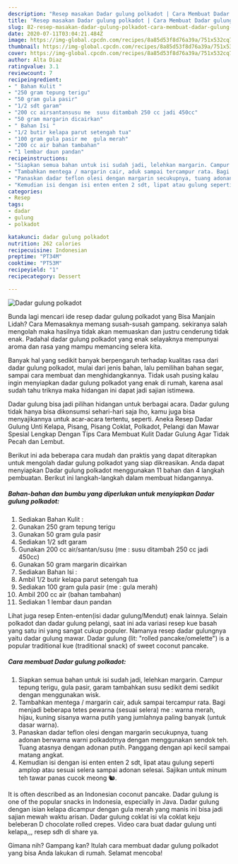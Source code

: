 ```yaml
---
description: "Resep masakan Dadar gulung polkadot | Cara Membuat Dadar gulung polkadot Yang Enak Banget"
title: "Resep masakan Dadar gulung polkadot | Cara Membuat Dadar gulung polkadot Yang Enak Banget"
slug: 82-resep-masakan-dadar-gulung-polkadot-cara-membuat-dadar-gulung-polkadot-yang-enak-banget
date: 2020-07-11T03:04:21.484Z
image: https://img-global.cpcdn.com/recipes/8a85d53f8d76a39a/751x532cq70/dadar-gulung-polkadot-foto-resep-utama.jpg
thumbnail: https://img-global.cpcdn.com/recipes/8a85d53f8d76a39a/751x532cq70/dadar-gulung-polkadot-foto-resep-utama.jpg
cover: https://img-global.cpcdn.com/recipes/8a85d53f8d76a39a/751x532cq70/dadar-gulung-polkadot-foto-resep-utama.jpg
author: Alta Diaz
ratingvalue: 3.1
reviewcount: 7
recipeingredient:
- " Bahan Kulit "
- "250 gram tepung terigu"
- "50 gram gula pasir"
- "1/2 sdt garam"
- "200 cc airsantansusu me  susu ditambah 250 cc jadi 450cc"
- "50 gram margarin dicairkan"
- " Bahan Isi "
- "1/2 butir kelapa parut setengah tua"
- "100 gram gula pasir me  gula merah"
- "200 cc air bahan tambahan"
- "1 lembar daun pandan"
recipeinstructions:
- "Siapkan semua bahan untuk isi sudah jadi, lelehkan margarin. Campur tepung terigu, gula pasir, garam tambahkan susu sedikit demi sedikit dengan menggunakan wisk."
- "Tambahkan mentega / margarin cair, aduk sampai tercampur rata. Bagi menjadi beberapa tetes pewarna (sesuai selera) me : warna merah, hijau, kuning sisanya warna putih yang jumlahnya paling banyak (untuk dasar warna)."
- "Panaskan dadar teflon olesi dengan margarin secukupnya, tuang adonan berwarna warni polkadotnya dengan menggunakan sendok teh. Tuang atasnya dengan adonan putih. Panggang dengan api kecil sampai matang angkat."
- "Kemudian isi dengan isi enten enten 2 sdt, lipat atau gulung seperti amplop atau sesuai selera sampai adonan selesai. Sajikan untuk minum teh tawar panas cucok meong 🐿️."
categories:
- Resep
tags:
- dadar
- gulung
- polkadot

katakunci: dadar gulung polkadot 
nutrition: 262 calories
recipecuisine: Indonesian
preptime: "PT34M"
cooktime: "PT53M"
recipeyield: "1"
recipecategory: Dessert

---
```



![Dadar gulung polkadot](https://img-global.cpcdn.com/recipes/8a85d53f8d76a39a/751x532cq70/dadar-gulung-polkadot-foto-resep-utama.jpg)

Bunda lagi mencari ide resep dadar gulung polkadot yang Bisa Manjain Lidah? Cara Memasaknya memang susah-susah gampang. sekiranya salah mengolah maka hasilnya tidak akan memuaskan dan justru cenderung tidak enak. Padahal dadar gulung polkadot yang enak selayaknya mempunyai aroma dan rasa yang mampu memancing selera kita.

Banyak hal yang sedikit banyak berpengaruh terhadap kualitas rasa dari dadar gulung polkadot, mulai dari jenis bahan, lalu pemilihan bahan segar, sampai cara membuat dan menghidangkannya. Tidak usah pusing kalau ingin menyiapkan dadar gulung polkadot yang enak di rumah, karena asal sudah tahu triknya maka hidangan ini dapat jadi sajian istimewa.

Dadar gulung bisa jadi pilihan hidangan untuk berbagai acara. Dadar gulung tidak hanya bisa dikonsumsi sehari-hari saja lho, kamu juga bisa menyajikannya untuk acar-acara tertentu, seperti. Aneka Resep Dadar Gulung Unti Kelapa, Pisang, Pisang Coklat, Polkadot, Pelangi dan Mawar Spesial Lengkap Dengan Tips Cara Membuat Kulit Dadar Gulung Agar Tidak Pecah dan Lembut.


Berikut ini ada beberapa cara mudah dan praktis yang dapat diterapkan untuk mengolah dadar gulung polkadot yang siap dikreasikan. Anda dapat menyiapkan Dadar gulung polkadot menggunakan 11 bahan dan 4 langkah pembuatan. Berikut ini langkah-langkah dalam membuat hidangannya.

<!--inarticleads1-->

##### Bahan-bahan dan bumbu yang diperlukan untuk menyiapkan Dadar gulung polkadot:

1. Sediakan  Bahan Kulit :
1. Gunakan 250 gram tepung terigu
1. Gunakan 50 gram gula pasir
1. Sediakan 1/2 sdt garam
1. Gunakan 200 cc air/santan/susu (me : susu ditambah 250 cc jadi 450cc)
1. Gunakan 50 gram margarin dicairkan
1. Sediakan  Bahan Isi :
1. Ambil 1/2 butir kelapa parut setengah tua
1. Sediakan 100 gram gula pasir (me : gula merah)
1. Ambil 200 cc air (bahan tambahan)
1. Sediakan 1 lembar daun pandan


Lihat juga resep Enten-enten(isi dadar gulung/Mendut) enak lainnya. Selain polkadot dan dadar gulung pelangi, saat ini ada variasi resep kue basah yang satu ini yang sangat cukup populer. Namanya resep dadar gulungnya yaitu dadar gulung mawar. Dadar gulung (lit: &#34;rolled pancake/omelette&#34;) is a popular traditional kue (traditional snack) of sweet coconut pancake. 

<!--inarticleads2-->

##### Cara membuat Dadar gulung polkadot:

1. Siapkan semua bahan untuk isi sudah jadi, lelehkan margarin. Campur tepung terigu, gula pasir, garam tambahkan susu sedikit demi sedikit dengan menggunakan wisk.
1. Tambahkan mentega / margarin cair, aduk sampai tercampur rata. Bagi menjadi beberapa tetes pewarna (sesuai selera) me : warna merah, hijau, kuning sisanya warna putih yang jumlahnya paling banyak (untuk dasar warna).
1. Panaskan dadar teflon olesi dengan margarin secukupnya, tuang adonan berwarna warni polkadotnya dengan menggunakan sendok teh. Tuang atasnya dengan adonan putih. Panggang dengan api kecil sampai matang angkat.
1. Kemudian isi dengan isi enten enten 2 sdt, lipat atau gulung seperti amplop atau sesuai selera sampai adonan selesai. Sajikan untuk minum teh tawar panas cucok meong 🐿️.


It is often described as an Indonesian coconut pancake. Dadar gulung is one of the popular snacks in Indonesia, especially in Java. Dadar gulung dengan isian kelapa dicampur dengan gula merah yang manis ini bisa jadi sajian mewah waktu arisan. Dadar gulung coklat isi vla coklat keju beleberan D chocolate rolled crepes. Video cara buat dadar gulung unti kelapa,,, resep sdh di share ya. 

Gimana nih? Gampang kan? Itulah cara membuat dadar gulung polkadot yang bisa Anda lakukan di rumah. Selamat mencoba!
